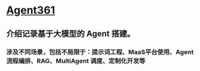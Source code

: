 # [Agent361](https://agent361.cn)

## 介绍记录基于大模型的 Agent 搭建。

### 涉及不同场景，包括不局限于：提示词工程、MaaS平台使用、Agent 流程编排、RAG、MultiAgent 调度、定制化开发等
